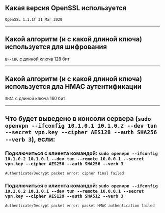 ## Какая версия OpenSSL используется

`OpenSSL 1.1.1f 31 Mar 2020`

---

## Какой алгоритм (и с какой длиной ключа) используется для шифрования

`BF-CBC` c длиной ключа 128 бит

---

## Какой алгоритм (и с какой длиной ключа) используется дла HMAC аутентификации

`SHA1` с длиной ключа 160 бит

---

## Что будет выведено в консоли сервера (`sudo openvpn --ifconfig 10.1.0.1 10.1.0.2 --dev tun --secret vpn.key --cipher AES128 --auth SHA256 --verb 3`), если:

### Подключиться с клиента командой: `sudo openvpn --ifconfig 10.1.0.2 10.1.0.1 --dev tun --remote 10.0.0.1 --secret vpn.key --cipher AES256 --auth SHA256 --verb 3`

```
Authenticate/Decrypt packet error: cipher final failed
```

### Подключиться с клиента командой: `sudo openvpn --ifconfig 10.1.0.2 10.1.0.1 --dev tun --remote 10.0.0.1 --secret vpn.key --cipher AES128 --auth SHA512 --verb 3`

```
Authenticate/Decrypt packet error: packet HMAC authentication failed
```
